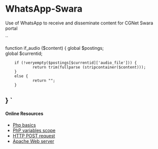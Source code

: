 # WhatsApp-Swara
Use of WhatsApp to receive and disseminate content for CGNet Swara portal

``

function if_audio ($content) {
        global $postings;       
        global $currentid;

        if (!veryempty($postings[$currentid]['audio_file'])) {
                return trim(fullparse (stripcontainer($content)));
        } 
        else {
                return "";
        }
}
`
------
#### Online Resources
- [Php basics](https://www.smashingmagazine.com/2010/04/php-what-you-need-to-know-to-play-with-the-web/)
- [PhP variables scope](http://cs.ucf.edu/~mikel/Telescopes/scope.htm)
- [HTTP POST request](https://reqbin.com/Article/HttpPost)
- [Apache Web server](https://www.hostinger.in/tutorials/what-is-apache)
